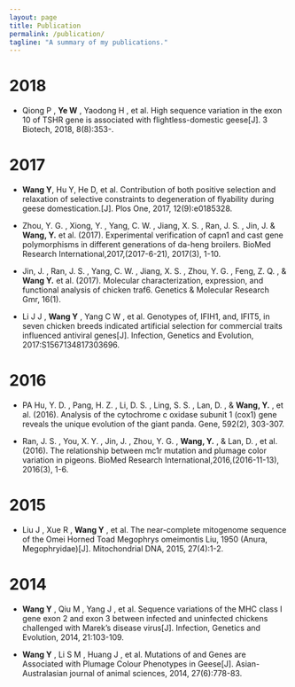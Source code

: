 ```yaml
---
layout: page
title: Publication
permalink: /publication/
tagline: "A summary of my publications."
---
```


# 2018

*   Qiong P , **Ye W** , Yaodong H , et al. High sequence variation in the exon 10 of TSHR gene is associated with flightless-domestic geese[J]. 3 Biotech, 2018, 8(8):353-.

# 2017

*   **Wang Y**, Hu Y, He D, et al. Contribution of both positive selection and relaxation of selective constraints to degeneration of flyability during geese domestication.[J]. Plos One, 2017, 12(9):e0185328.

*   Zhou, Y. G. , Xiong, Y. , Yang, C. W. , Jiang, X. S. , Ran, J. S. , Jin, J. & **Wang, Y.** et al. (2017). Experimental verification of capn1 and cast gene polymorphisms in different generations of da-heng broilers. BioMed Research International,2017,(2017-6-21), 2017(3), 1-10.

*   Jin, J. , Ran, J. S. , Yang, C. W. , Jiang, X. S. , Zhou, Y. G. , Feng, Z. Q. , & **Wang Y.** et al. (2017). Molecular characterization, expression, and functional analysis of chicken traf6. Genetics & Molecular Research Gmr, 16(1).

*   Li J J , **Wang Y** , Yang C W , et al. Genotypes of, IFIH1, and, IFIT5, in seven chicken breeds indicated artificial selection for commercial traits influenced antiviral genes[J]. Infection, Genetics and Evolution, 2017:S1567134817303696.

# 2016

*   PA Hu, Y. D. , Pang, H. Z. , Li, D. S. , Ling, S. S. , Lan, D. , & **Wang, Y.** , et al. (2016). Analysis of the cytochrome c oxidase subunit 1 (cox1) gene reveals the unique evolution of the giant panda. Gene, 592(2), 303-307.

*   Ran, J. S. , You, X. Y. , Jin, J. , Zhou, Y. G. , **Wang, Y.** , & Lan, D. , et al. (2016). The relationship between mc1r mutation and plumage color variation in pigeons. BioMed Research International,2016,(2016-11-13), 2016(3), 1-6.

# 2015

*   Liu J , Xue R , **Wang Y** , et al. The near-complete mitogenome sequence of the Omei Horned Toad Megophrys omeimontis Liu, 1950 (Anura, Megophryidae)[J]. Mitochondrial DNA, 2015, 27(4):1-2.

# 2014

*   **Wang Y** , Qiu M , Yang J , et al. Sequence variations of the MHC class I gene exon 2 and exon 3 between infected and uninfected chickens challenged with Marek’s disease virus[J]. Infection, Genetics and Evolution, 2014, 21:103-109.

*   **Wang Y** , Li S M , Huang J , et al. Mutations of and Genes are Associated with Plumage Colour Phenotypes in Geese[J]. Asian-Australasian journal of animal sciences, 2014, 27(6):778-83.





